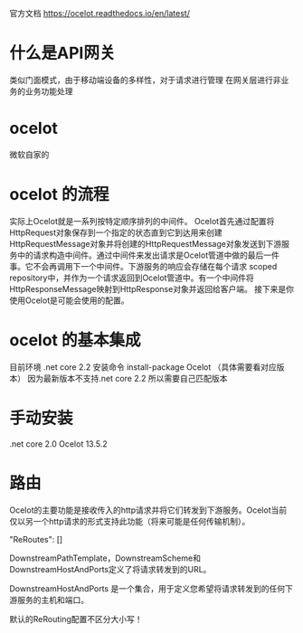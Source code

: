 官方文档
https://ocelot.readthedocs.io/en/latest/

# 什么是API网关
类似门面模式，由于移动端设备的多样性，对于请求进行管理
在网关层进行非业务的业务功能处理

# ocelot
微软自家的

# ocelot 的流程
实际上Ocelot就是一系列按特定顺序排列的中间件。
Ocelot首先通过配置将HttpRequest对象保存到一个指定的状态直到它到达用来创建HttpRequestMessage对象并将创建的HttpRequestMessage对象发送到下游服务中的请求构造中间件。通过中间件来发出请求是Ocelot管道中做的最后一件事。它不会再调用下一个中间件。下游服务的响应会存储在每个请求 scoped repository中，并作为一个请求返回到Ocelot管道中。有一个中间件将HttpResponseMessage映射到HttpResponse对象并返回给客户端。
接下来是你使用Ocelot是可能会使用的配置。

# ocelot 的基本集成

目前环境 .net core 2.2
安装命令 install-package Ocelot   （具体需要看对应版本）
因为最新版本不支持.net core 2.2 所以需要自己匹配版本

# 手动安装
.net core 2.0
Ocelot 13.5.2


# 路由
Ocelot的主要功能是接收传入的http请求并将它们转发到下游服务。Ocelot当前仅以另一个http请求的形式支持此功能（将来可能是任何传输机制）。

"ReRoutes": []

DownstreamPathTemplate，DownstreamScheme和DownstreamHostAndPorts定义了将请求转发到的URL。

DownstreamHostAndPorts 是一个集合，用于定义您希望将请求转发到的任何下游服务的主机和端口。

默认的ReRouting配置不区分大小写！
